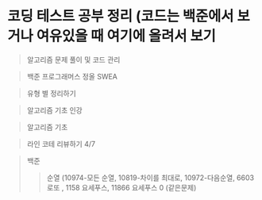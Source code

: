 코딩 테스트 공부 정리 (코드는 백준에서 보거나 여유있을 때 여기에 올려서 보기
===================
>알고리즘 문제 풀이 및 코드 관리  

>백준 프로그래머스 정올 SWEA

>유형 별 정리하기

>알고리즘 기초 인강

>알고리즘 기초 

>라인 코테 리뷰하기 4/7

> 백준
>> 순열 (10974-모든 순열, 10819-차이를 최대로, 10972-다음순열, 6603로또 , 1158 요세푸스, 11866 요세푸스 0 (같은문제)
